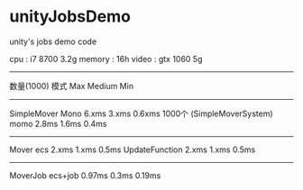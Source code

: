 # unityJobsDemo
unity's jobs demo code

cpu : i7 8700 3.2g
memory : 16h
video : gtx 1060 5g

--------------
数量(1000)		模式			Max		Medium		Min

--------------
SimpleMover		Mono		6.xms	3.xms		0.6xms
	1000个
(SimpleMoverSystem) momo	2.8ms	1.6ms		0.4ms

--------------
Mover			ecs			2.xms	1.xms		0.5ms
UpdateFunction				2.xms	1.xms		0.5ms

--------------
MoverJob		ecs+job		0.97ms	0.3ms		0.19ms
